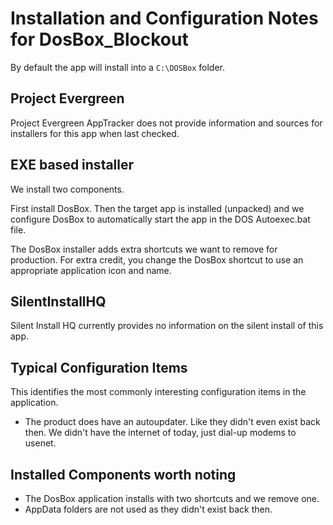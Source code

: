 # Installation and Configuration Notes for DosBox_Blockout

By default the app will install into a `C:\DOSBox` folder.

## Project Evergreen
Project Evergreen AppTracker does not provide information and sources for installers for this app when last checked.


## EXE based installer

We install two components.

First install DosBox.  Then the target app is installed (unpacked) and we configure DosBox to automatically start the app in the DOS Autoexec.bat file.

The DosBox installer adds extra shortcuts we want to remove for production.  For extra credit, you change the DosBox shortcut to use an appropriate application icon and name.

## SilentInstallHQ
Silent Install HQ currently provides no information on the silent install of this app.

## Typical Configuration Items 

This identifies the most commonly interesting configuration items in the application.

* The product does have an autoupdater.  Like they didn't even exist back then.  We didn't have the internet of today, just dial-up modems to usenet.

## Installed Components worth noting

* The DosBox application installs with two shortcuts and we remove one. 
* AppData folders are not used as they didn't exist back then. 